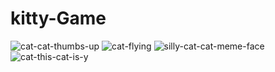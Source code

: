 ﻿# kitty-Game
 
![cat-cat-thumbs-up](https://github.com/matteogeraldo05/kitty-Game/assets/121595012/ad6c1b11-758d-46d2-9add-85b5bf35e4e2)
![cat-flying](https://github.com/matteogeraldo05/kitty-Game/assets/121595012/dfae8e62-6da2-412d-87b5-38e62ae6a173)
![silly-cat-cat-meme-face](https://github.com/matteogeraldo05/kitty-Game/assets/121595012/5e501f7b-6d5c-4c39-8c33-8be258ed8c29)
![cat-this-cat-is-y](https://github.com/matteogeraldo05/kitty-Game/assets/121595012/78bfb1d9-c534-4b0d-809a-61e10dbec3ca)
